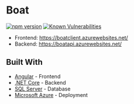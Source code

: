 # Boat

[![npm version](https://img.shields.io/badge/npm-6.5.0-blue.svg)](https://www.npmjs.com/)
[![Known Vulnerabilities](https://snyk.io/test/github/AmyHong0502/Boat/badge.svg?targetFile=frontend%2Fpackage.json)](https://snyk.io/test/github/AmyHong0502/Boat?targetFile=frontend%2Fpackage.json)

- Frontend: https://boatclient.azurewebsites.net/
- Backend: https://boatapi.azurewebsites.net/

## Built With

- [Angular](https://angular.io/) - Frontend
- [.NET Core](https://dotnet.github.io/) - Backend
- [SQL Server](https://www.microsoft.com/en-ca/sql-server/sql-server-2017) - Database
- [Microsoft Azure](https://azure.microsoft.com/en-ca/) - Deployment
